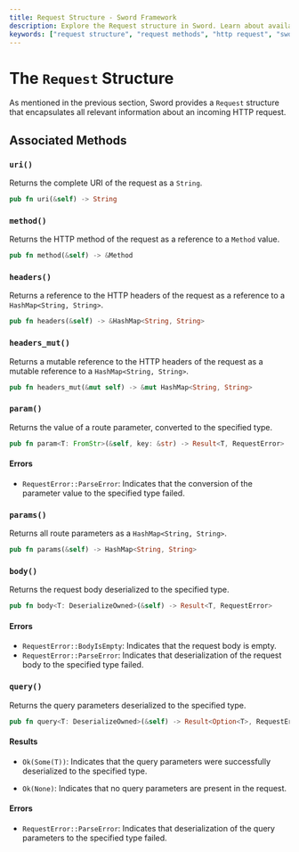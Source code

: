 ```yaml
---
title: Request Structure - Sword Framework
description: Explore the Request structure in Sword. Learn about available methods for accessing URI, headers, body, query parameters, and more.
keywords: ["request structure", "request methods", "http request", "sword framework", "request api", "query parameters"]
---
```


# The `Request` Structure

As mentioned in the previous section, Sword provides a `Request` structure that encapsulates all relevant information about an incoming HTTP request.

## Associated Methods

### `uri()`

Returns the complete URI of the request as a `String`.

```rust
pub fn uri(&self) -> String
```

### `method()`
Returns the HTTP method of the request as a reference to a `Method` value.

```rust
pub fn method(&self) -> &Method
```

### `headers()`
Returns a reference to the HTTP headers of the request as a reference to a `HashMap<String, String>`.

```rust
pub fn headers(&self) -> &HashMap<String, String>
```

### `headers_mut()`
Returns a mutable reference to the HTTP headers of the request as a mutable reference to a `HashMap<String, String>`.

```rust
pub fn headers_mut(&mut self) -> &mut HashMap<String, String>
```

### `param()`
Returns the value of a route parameter, converted to the specified type.

```rust
pub fn param<T: FromStr>(&self, key: &str) -> Result<T, RequestError>
```

#### Errors

- `RequestError::ParseError`: Indicates that the conversion of the parameter value to the specified type failed.

### `params()`
Returns all route parameters as a `HashMap<String, String>`.

```rust
pub fn params(&self) -> HashMap<String, String>
```

### `body()`
Returns the request body deserialized to the specified type.

```rust
pub fn body<T: DeserializeOwned>(&self) -> Result<T, RequestError>
```

#### Errors

- `RequestError::BodyIsEmpty`: Indicates that the request body is empty.
- `RequestError::ParseError`: Indicates that deserialization of the request body to the specified type failed.

### `query()`
Returns the query parameters deserialized to the specified type.

```rust
pub fn query<T: DeserializeOwned>(&self) -> Result<Option<T>, RequestError>
```

#### Results

- `Ok(Some(T))`: Indicates that the query parameters were successfully deserialized to the specified type.

- `Ok(None)`: Indicates that no query parameters are present in the request.

#### Errors

- `RequestError::ParseError`: Indicates that deserialization of the query parameters to the specified type failed.
